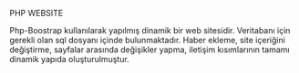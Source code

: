 PHP WEBSITE

Php-Boostrap kullanılarak yapılmış dinamik bir web sitesidir. Veritabanı için gerekli olan sql dosyanı içinde bulunmaktadır. Haber ekleme, site içeriğini değiştirme, sayfalar arasında değişikler yapma, iletişim kısımlarının tamamı dinamik yapıda oluşturulmuştur.
